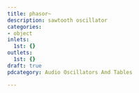 ```yaml
---
title: phasor~
description: sawtooth oscillator
categories:
- object
inlets:
  1st: {}
outlets:
  1st: {}
draft: true
pdcategory: Audio Oscillators And Tables

---
```


